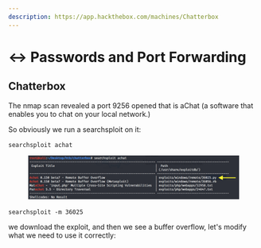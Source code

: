 ```yaml
---
description: https://app.hackthebox.com/machines/Chatterbox
---
```


# ↔️ Passwords and Port Forwarding

## Chatterbox

The nmap scan revealed a port 9256 opened that is aChat (a software that enables you to chat on your local network.)

So obviously we run a searchsploit on it:

```
searchsploit achat 
```

<figure><img src="../../../../.gitbook/assets/image (197).png" alt=""><figcaption></figcaption></figure>

```
searchsploit -m 36025
```

we download the exploit, and then we see a buffer overflow, let's modify what we need to use it correctly:

